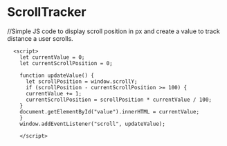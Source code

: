 # ScrollTracker
//Simple JS code to display scroll position in px and create a value to track distance a user scrolls.


<div id="value"></div>

      <script>
        let currentValue = 0;
        let currentScrollPosition = 0;

        function updateValue() {
          let scrollPosition = window.scrollY;
          if (scrollPosition - currentScrollPosition >= 100) {
          currentValue += 1;
          currentScrollPosition = scrollPosition * currentValue / 100;
        }
        document.getElementById("value").innerHTML = currentValue;
        }
        window.addEventListener("scroll", updateValue);

        </script>
